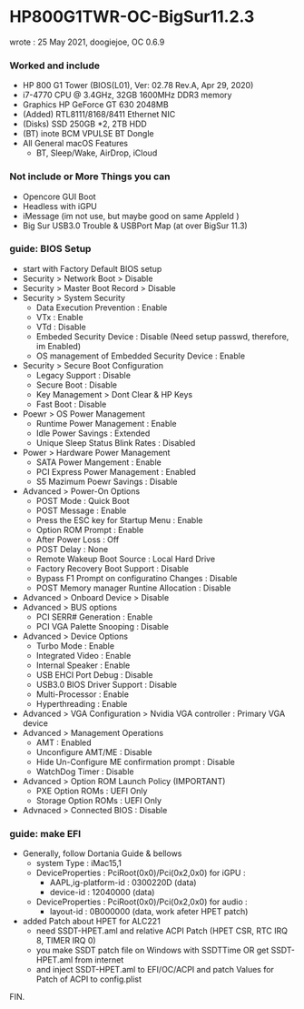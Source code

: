 # HP800G1TWR-OC-BigSur11.2.3

wrote : 25 May 2021, doogiejoe, OC 0.6.9

### Worked and include
- HP 800 G1 Tower (BIOS(L01), Ver: 02.78 Rev.A, Apr 29, 2020)
- i7-4770 CPU @ 3.4GHz, 32GB 1600MHz DDR3 memory
- Graphics HP GeForce GT 630 2048MB
- (Added) RTL8111/8168/8411 Ethernet NIC
- (Disks) SSD 250GB *2, 2TB HDD
- (BT) inote BCM VPULSE BT Dongle
- All General macOS Features
  - BT, Sleep/Wake, AirDrop, iCloud
 
### Not include or More Things you can
- Opencore GUI Boot
- Headless with iGPU
- iMessage (im not use, but maybe good on same AppleId )
- Big Sur USB3.0 Trouble & USBPort Map (at over BigSur 11.3)

### guide: BIOS Setup
- start with Factory Default BIOS setup 
- Security > Network Boot > Disable
- Security > Master Boot Record > Disable
- Security > System Security
    - Data Execution Prevention : Enable
    - VTx : Enable
    - VTd : Disable
    - Embeded Security Device : Disable (Need setup passwd, therefore, im Enabled)
    - OS management of Embedded Security Device : Enable
- Security > Secure Boot Configuration
    - Legacy Support : Disable
    - Secure Boot : Disable
    - Key Management > Dont Clear & HP Keys
    - Fast Boot : Disable
- Poewr > OS Power Management
    - Runtime Power Management : Enable
    - Idle Power Savings : Extended
    - Unique Sleep Status Blink Rates : Disabled
- Power > Hardware Power Management
    - SATA Power Mangement : Enable
    - PCI Express Power Management : Enabled
    - S5 Mazimum Poewr Savings : Disable
- Advanced > Power-On Options
    - POST Mode : Quick Boot
    - POST Message : Enable
    - Press the ESC key for Startup Menu : Enable
    - Option ROM Prompt : Enable
    - After Power Loss : Off
    - POST Delay : None
    - Remote Wakeup Boot Source : Local Hard Drive
    - Factory Recovery Boot Support : Disable
    - Bypass F1 Prompt on configuratino Changes : Disable
    - POST Memory manager Runtine Allocation : Disable
- Advanced > Onboard Device > Disable
- Advanced > BUS options
    - PCI SERR# Generation : Enable
    - PCI VGA Palette Snooping : Disable
- Advanced > Device Options
    - Turbo Mode : Enable
    - Integrated Video : Enable
    - Internal Speaker : Enable
    - USB EHCI Port Debug : Disable
    - USB3.0 BIOS Driver Support : Disable
    - Multi-Processor : Enable
    - Hyperthreading : Enable
- Advanced > VGA Configuration > Nvidia VGA controller : Primary VGA device
- Advanced > Management Operations
    - AMT : Enabled
    - Unconfigure AMT/ME : Disable
    - Hide Un-Configure ME confirmation prompt : Disable
    - WatchDog Timer : Disable
- Advanced > Option ROM Launch Policy (IMPORTANT)
    - PXE Option ROMs : UEFI Only
    - Storage Option ROMs : UEFI Only
- Advnaced > Connected BIOS : Disable

### guide: make EFI
- Generally, follow Dortania Guide & bellows
   - system Type : iMac15,1
   - DeviceProperties : PciRoot(0x0)/Pci(0x2,0x0) for iGPU : 
      - AAPL,ig-platform-id : 0300220D (data)
      - device-id : 12040000 (data)
   - DeviceProperties : PciRoot(0x0)/Pci(0x2,0x0) for audio :
      - layout-id : 0B000000 (data, work afeter HPET patch)
- added Patch about HPET for  ALC221
   - need SSDT-HPET.aml and relative ACPI Patch (HPET CSR, RTC IRQ 8, TIMER IRQ 0)
   - you make SSDT patch file on Windows with SSDTTime OR get SSDT-HPET.aml from internet
   - and inject SSDT-HPET.aml to EFI/OC/ACPI and patch Values for Patch of ACPI to config.plist

FIN.

